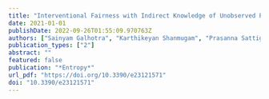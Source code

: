 ```yaml
---
title: "Interventional Fairness with Indirect Knowledge of Unobserved Protected Attributes"
date: 2021-01-01
publishDate: 2022-09-26T01:55:09.970763Z
authors: ["Sainyam Galhotra", "Karthikeyan Shanmugam", "Prasanna Sattigeri", "Kush R. Varshney"]
publication_types: ["2"]
abstract: ""
featured: false
publication: "*Entropy*"
url_pdf: "https://doi.org/10.3390/e23121571"
doi: "10.3390/e23121571"
---
```


